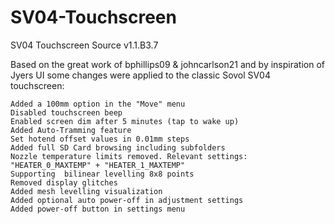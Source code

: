 # SV04-Touchscreen
 SV04 Touchscreen Source v1.1.B3.7
 
 Based on the great work of bphillips09 & johncarlson21 and by inspiration of Jyers UI some changes were applied to the classic Sovol SV04 touchscreen:

    Added a 100mm option in the "Move" menu
    Disabled touchscreen beep
    Enabled screen dim after 5 minutes (tap to wake up)
    Added Auto-Tramming feature
    Set hotend offset values in 0.01mm steps
    Added full SD Card browsing including subfolders
    Nozzle temperature limits removed. Relevant settings: "HEATER_0_MAXTEMP" + "HEATER_1_MAXTEMP"
    Supporting  bilinear levelling 8x8 points
    Removed display glitches
    Added mesh levelling visualization
    Added optional auto power-off in adjustment settings
    Added power-off button in settings menu


